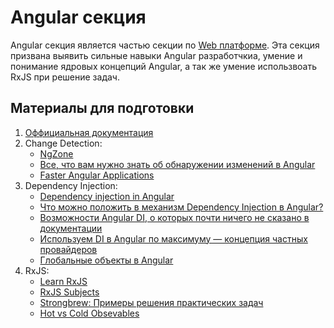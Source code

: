 # Angular секция

Angular секция является частью секции по [Web платформе](./platform-web.md). Эта секция призвана выявить сильные навыки Angular разработчкиа, умение и понимание ядровых концепций Angular, а так же умение использвоать RxJS при решение задач.

## Материалы для подготовки

1. [Оффициальная документация](https://angular.io/docs)
2. Change Detection:
   - [NgZone](https://angular.io/guide/zone)
   - [Все, что вам нужно знать об обнаружении изменений в Angular](https://habr.com/ru/post/327004/)
   - [Faster Angular Applications](https://blog.mgechev.com/2017/11/11/faster-angular-applications-onpush-change-detection-immutable-part-1/)
3. Dependency Injection:
   - [Dependency injection in Angular](https://angular.io/guide/dependency-injection)
   - [Что можно положить в механизм Dependency Injection в Angular?](https://habr.com/ru/company/tinkoff/blog/516622/)
   - [Возможности Angular DI, о которых почти ничего не сказано в документации](https://habr.com/ru/company/tinkoff/blog/523160/)
   - [Используем DI в Angular по максимуму — концепция частных провайдеров](https://habr.com/ru/company/tinkoff/blog/507906/)
   - [Глобальные объекты в Angular](https://habr.com/ru/company/tinkoff/blog/548510/)
4. RxJS:
   - [Learn RxJS](https://www.learnrxjs.io/)
   - [RxJS Subjects](https://aalexeev239.github.io/rxjs-subjects/)
   - [Strongbrew: Примеры решения практических задач](https://blog.strongbrew.io/tag/RxJS/)
   - [Hot vs Cold Obsevables](https://benlesh.medium.com/hot-vs-cold-observables-f8094ed53339#.8x9uam5rg)
